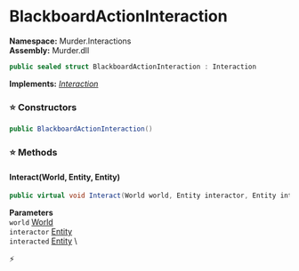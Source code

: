 # BlackboardActionInteraction

**Namespace:** Murder.Interactions \
**Assembly:** Murder.dll

```csharp
public sealed struct BlackboardActionInteraction : Interaction
```

**Implements:** _[Interaction](/Bang/Interactions/Interaction.html)_

### ⭐ Constructors
```csharp
public BlackboardActionInteraction()
```

### ⭐ Methods
#### Interact(World, Entity, Entity)
```csharp
public virtual void Interact(World world, Entity interactor, Entity interacted)
```

**Parameters** \
`world` [World](/Bang/World.html) \
`interactor` [Entity](/Bang/Entities/Entity.html) \
`interacted` [Entity](/Bang/Entities/Entity.html) \



⚡